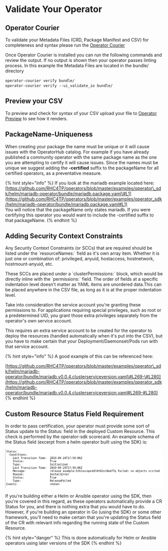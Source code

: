 # Validate Your Operator

## Operator Courier  

To validate your Metadata Files \(CRD, Package Manifest and CSV\) for completeness and syntax please run the [Operator Courier](https://github.com/operator-framework/operator-courier)  

Once Operator Courier is installed you can run the following commands and review the output. If no output is shown then your operator passes linting process. In this example the Metadata Files are located in the bundle/ directory 

```text
operator-courier verify bundle/
operator-courier verify --ui_validate_io bundle/
```

## Preview your CSV

To preview and check for syntax of your CSV upload your file to [Operator Preview](https://operatorhub.io/preview) to see how it renders. 

## PackageName-Uniqueness

 When creating your package the name must be unique or it will cause issues with the OperatorHub catalog. For example if you have already published a community operator with the same package name as the one you are attempting to certify it will cause issues. Since the names must be unique we suggest adding the **-certified** suffix to the packageName for all certified operators, as a preventative measure.

{% hint style="info" %}
If you look at the mariadb example located here: [https://github.com/RHC4TP/operators/blob/master/examples/operator\_sdk/helm/mariadb-operator/bundle/mariadb.package.yaml\#L1](https://github.com/RHC4TP/operators/blob/master/examples/operator_sdk/helm/mariadb-operator/bundle/mariadb.package.yaml#L1)   
You will notice that the packageName only states mariadb. If you were certifying this operator you would want to include the -certified suffix to that packageName.
{% endhint %}

## Adding Security Context Constraints

Any Security Context Constraints \(or SCCs\) that are required should be listed under the \`resourceNames:\` field as it's own array item. Whether it is just one or combination of: privileged, anyuid, hostaccess, hostnetwork, hostmount-anyuid, etc.

These SCCs are placed under a \`clusterPermissions:\` block, which would be directly inline with the \`permissions:\` field. The order of fields at a specific indentation level doesn't matter as YAML items are unordered data.This can be placed anywhere in the CSV file, as long as it is at the proper indentation level.  


Take into consideration the service account you're granting these permissions to. For applications requiring special privileges, such as root or a predetermined UID, you grant those extra privileges separately from the operator's own service account.

This requires an extra service account to be created for the operator to deploy the resources \(handled automatically when it's put into the CSV\), but you have to make certain that your Deployment/Daemonset/Pods run with that service account.

{% hint style="info" %}
A good example of this can be referenced here:

[https://github.com/RHC4TP/operators/blob/master/examples/operator\_sdk/helm/mariadb-operator/bundle/mariadb.v0.0.4.clusterserviceversion.yaml\#L269-\#L280](https://github.com/RHC4TP/operators/blob/master/examples/operator_sdk/helm/mariadb-operator/bundle/mariadb.v0.0.4.clusterserviceversion.yaml#L269-#L280)
{% endhint %}

## Custom Resource Status Field Requirement 

In order to pass certification, your operator must provide some sort of Status update to the Status: field in the deployed Custom Resource. This check is performed by the operator-sdk scorecard. An example schema of the Status field \(excerpt from a helm operator built using the SDK\) is: 

![](../.gitbook/assets/custom2.png)

If you're building either a Helm or Ansible operator using the SDK, then you're covered in this regard, as these operators automatically provide a CR Status for you, and there is nothing extra that you would have to do. However, if you're building an operator in Go \(using the SDK\) or some other framework, you'll need to make certain that you're updating the Status field of the CR with relevant info regarding the running state of the Custom Resource.

{% hint style="danger" %}
This is done automatically for Helm or Ansible operators using later versions of the SDK
{% endhint %}



